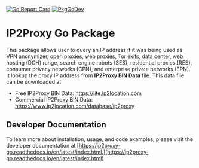 [![Go Report Card](https://goreportcard.com/badge/github.com/ip2location/ip2proxy-go/v4)](https://goreportcard.com/report/github.com/ip2location/ip2proxy-go/v4)
[![PkgGoDev](https://pkg.go.dev/badge/github.com/ip2location/ip2proxy-go/v4)](https://pkg.go.dev/github.com/ip2location/ip2proxy-go/v4)

# IP2Proxy Go Package

This package allows user to query an IP address if it was being used as VPN anonymizer, open proxies, web proxies, Tor exits, data center, web hosting (DCH) range, search engine robots (SES), residential proxies (RES), consumer privacy networks (CPN), and enterprise private networks (EPN). It lookup the proxy IP address from **IP2Proxy BIN Data** file. This data file can be downloaded at

* Free IP2Proxy BIN Data: https://lite.ip2location.com
* Commercial IP2Proxy BIN Data: https://www.ip2location.com/database/ip2proxy

## Developer Documentation
To learn more about installation, usage, and code examples, please visit the developer documentation at [https://ip2proxy-go.readthedocs.io/en/latest/index.html.](https://ip2proxy-go.readthedocs.io/en/latest/index.html)